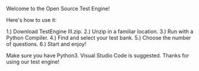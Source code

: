 Welcome to the Open Source Test Engine!

Here's how to use it:

1.) Download TestEngine III.zip.
2.) Unzip in a familiar location.
3.) Run with a Python Compiler.
4.) Find and select your test bank.
5.) Choose the number of questions.
6.) Start and enjoy!

Make sure you have Python3. Visual Studio Code is suggested. Thanks for using our test engine!
